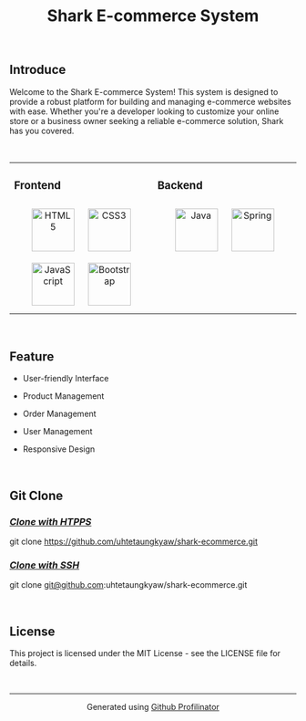 # **<div align="center">Shark E-commerce System</div>**  
  

<br/>  

## Introduce  
  

Welcome to the Shark E-commerce System! This system is designed to provide a robust platform for building and managing e-commerce websites with ease. Whether you're a developer looking to customize your online store or a business owner seeking a reliable e-commerce solution, Shark has you covered.  
  

<br/>  

<table><tr><td valign="top" width="50%">



### Frontend  
<div align="center">  
<a href="https://en.wikipedia.org/wiki/HTML5" target="_blank"><img style="margin: 10px" src="https://profilinator.rishav.dev/skills-assets/html5-original-wordmark.svg" alt="HTML5" height="75" /></a>  
<a href="https://www.w3schools.com/css/" target="_blank"><img style="margin: 10px" src="https://profilinator.rishav.dev/skills-assets/css3-original-wordmark.svg" alt="CSS3" height="75" /></a>  
<a href="https://www.javascript.com/" target="_blank"><img style="margin: 10px" src="https://profilinator.rishav.dev/skills-assets/javascript-original.svg" alt="JavaScript" height="75" /></a>  
<a href="https://getbootstrap.com/docs/3.4/javascript/" target="_blank"><img style="margin: 10px" src="https://profilinator.rishav.dev/skills-assets/bootstrap-plain.svg" alt="Bootstrap" height="75" /></a>  
</div>

</td><td valign="top" width="50%">



### Backend  
<div align="center">  
<a href="https://www.java.com/" target="_blank"><img style="margin: 10px" src="https://profilinator.rishav.dev/skills-assets/java-original-wordmark.svg" alt="Java" height="75" /></a>  
<a href="https://docs.spring.io/spring-framework/docs/3.0.x/reference/expressions.html#:~:text=The%20Spring%20Expression%20Language%20(SpEL,and%20basic%20string%20templating%20functionality." target="_blank"><img style="margin: 10px" src="https://profilinator.rishav.dev/skills-assets/springio-icon.svg" alt="Spring" height="75" /></a>  
</div>

</td></tr></table>  

<br/>  

## Feature  
  

- User-friendly Interface  
  

- Product Management  
  

-  Order Management  
  

- User Management  
  

- Responsive Design  
  

  
  

<br/>  

## Git Clone  
  

### *<ins>Clone with HTPPS</ins>*  
  

git clone https://github.com/uhtetaungkyaw/shark-ecommerce.git  
  

### *<ins>Clone with SSH</ins>*  
  

git clone git@github.com:uhtetaungkyaw/shark-ecommerce.git  
  

<br/>  

## License  
  

This project is licensed under the MIT License - see the LICENSE file for details.  

<br />

----
<div align="center">Generated using <a href="https://profilinator.rishav.dev/" target="_blank">Github Profilinator</a></div>

